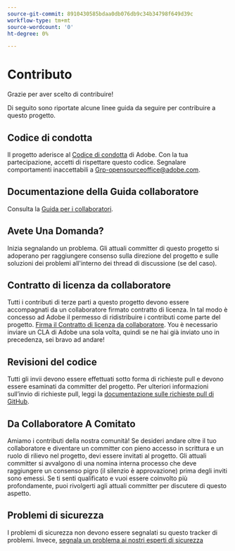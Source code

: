```yaml
---
source-git-commit: 8910430585bdaa0db076db9c34b34798f649d39c
workflow-type: tm+mt
source-wordcount: '0'
ht-degree: 0%

---
```

# Contributo

Grazie per aver scelto di contribuire!

Di seguito sono riportate alcune linee guida da seguire per contribuire a questo progetto.

## Codice di condotta

Il progetto aderisce al [Codice di condotta](code-of-conduct.md) di Adobe. Con la tua partecipazione, accetti di rispettare questo codice. Segnalare comportamenti inaccettabili a
[Grp-opensourceoffice@adobe.com](mailto:Grp-opensourceoffice@adobe.com).

## Documentazione della Guida collaboratore

Consulta la [Guida per i collaboratori](https://experienceleague.adobe.com/docs/contributor/contributor-guide/introduction.html).

## Avete Una Domanda?

Inizia segnalando un problema. Gli attuali committer di questo progetto si adoperano per raggiungere
consenso sulla direzione del progetto e sulle soluzioni dei problemi all&#39;interno dei thread di discussione
(se del caso).

## Contratto di licenza da collaboratore

Tutti i contributi di terze parti a questo progetto devono essere accompagnati da un collaboratore firmato
contratto di licenza. In tal modo è concesso ad Adobe il permesso di ridistribuire i contributi come parte del progetto. [Firma il Contratto di licenza da collaboratore](https://opensource.adobe.com/cla.html). You
è necessario inviare un CLA di Adobe una sola volta, quindi se ne hai già inviato uno in precedenza,
sei bravo ad andare!

## Revisioni del codice

Tutti gli invii devono essere effettuati sotto forma di richieste pull e devono essere esaminati
da committer del progetto. Per ulteriori informazioni sull’invio di richieste pull, leggi la [documentazione sulle richieste pull di GitHub](https://help.github.com/articles/about-pull-requests).

<!--
Lastly, please follow the [pull request template](PULL_REQUEST_TEMPLATE.md) when
submitting a pull request!
-->

## Da Collaboratore A Comitato

Amiamo i contributi della nostra comunità! Se desideri andare oltre il tuo collaboratore
e diventare un committer con pieno accesso in scrittura e un ruolo di rilievo nel progetto, devi
essere invitati al progetto. Gli attuali committer si avvalgono di una nomina interna
processo che deve raggiungere un consenso pigro (il silenzio è approvazione) prima degli inviti
sono emessi. Se ti senti qualificato e vuoi essere coinvolto più profondamente,
puoi rivolgerti agli attuali committer per discutere di questo aspetto.

## Problemi di sicurezza

I problemi di sicurezza non devono essere segnalati su questo tracker di problemi. Invece, [segnala un problema ai nostri esperti di sicurezza](https://helpx.adobe.com/security/alertus.html)
